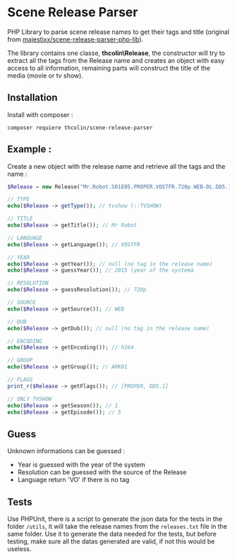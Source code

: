 # Scene Release Parser

PHP Library to parse scene release names to get their tags and title (original from [majestixx/scene-release-parser-php-lib](https://github.com/majestixx/scene-release-parser-php-lib)).

The library contains one classe, **thcolin\Release**, the constructor will try to extract all the tags from the Release name and creates an object with easy access to all information, remaining parts will construct the title of the media (movie or tv show).

## Installation
Install with composer :
```
composer requiere thcolin/scene-release-parser
```

## Example :
Create a new object with the release name and retrieve all the tags and the name :
```php
$Release = new Release("Mr.Robot.S01E05.PROPER.VOSTFR.720p.WEB-DL.DD5.1.H264-ARK01");

// TYPE
echo($Release -> getType()); // tvshow (::TVSHOW)

// TITLE
echo($Release -> getTitle()); // Mr Robot

// LANGUAGE
echo($Release -> getLanguage()); // VOSTFR

// YEAR
echo($Release -> getYear()); // null (no tag in the release name)
echo($Release -> guessYear()); // 2015 (year of the systemà

// RESOLUTION
echo($Release -> guessResolution()); // 720p

// SOURCE
echo($Release -> getSource()); // WEB

// DUB
echo($Release -> getDub()); // null (no tag in the release name)

// ENCODING
echo($Release -> getEncoding()); // h264

// GROUP
echo($Release -> getGroup()); // ARK01

// FLAGS
print_r($Release -> getFlags()); // [PROPER, DD5.1]

// ONLY TVSHOW
echo($Release -> getSeason()); // 1
echo($Release -> getEpisode()); // 5
```

## Guess
Unknown informations can be guessed :
* Year is guessed with the year of the system
* Resolution can be guessed with the source of the Release
* Language return 'VO' if there is no tag

## Tests
Use PHPUnit, there is a script to generate the json data for the tests in the folder ```/utils```, it will take the release names from the ```releases.txt``` file in the same folder. Use it to generate the data needed for the tests, but before testing, make sure all the datas generated are valid, if not this would be useless.